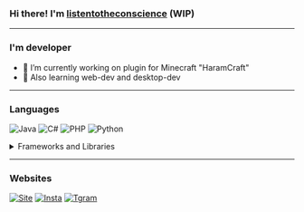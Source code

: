 ### Hi there! I'm [listentotheconscience](https://listentotheconscience.github.io) (WIP)
***

### I'm developer
- 🔭 I’m currently working on plugin for Minecraft "HaramCraft"
- 🌱 Also learning web-dev and desktop-dev
***
### Languages
![Java](https://icons.iconarchive.com/icons/tatice/cristal-intense/32/Java-icon.png) 
![C#](https://cdn.icon-icons.com/icons2/2415/PNG/32/csharp_original_logo_icon_146578.png)
![PHP](https://cdn.icon-icons.com/icons2/512/PNG/32/prog-php01_icon-icons.com_50777.png)
![Python](https://cdn.icon-icons.com/icons2/112/PNG/32/python_18894.png)
<details>
  <summary>Frameworks and Libraries</summary>
  
  - Python: Flask/Django
  
  - PHP: Laravel
  
  - C#: SpaceVIL, BCL
</details>

***

### Websites

[![Site](https://image.flaticon.com/icons/png/32/1450/1450332.png)][1] 
[![Insta](https://image.flaticon.com/icons/png/32/2111/2111463.png)][2] 
[![Tgram](https://image.flaticon.com/icons/png/32/2111/2111646.png)][3] 

[1]: https://listentotheconscience.github.io
[2]: https://www.instagram.com/iseethatshitlikethesharingan
[3]: https://t.me/listentotheconscience
